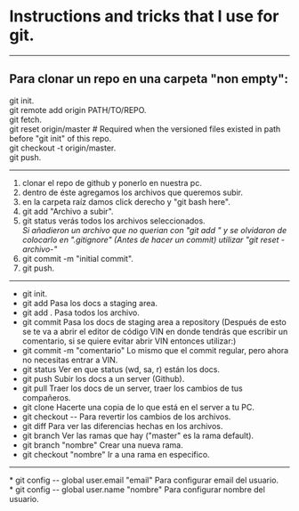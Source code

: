 # Instructions and tricks that I use for git.
<hr>

## **Para clonar un repo en una carpeta "non empty":** <br>
git init. <br>
git remote add origin PATH/TO/REPO. <br>
git fetch. <br>
git reset origin/master  # Required when the versioned files existed in path before "git init" of this repo. <br>
git checkout -t origin/master. <br>
git push.

<hr>

1. clonar el repo de github y ponerlo en nuestra pc. <br>
2. dentro de éste agregamos los archivos que queremos subir. <br>
3. en la carpeta raíz damos click derecho y "git bash here". <br>
4. git add "Archivo a subir". <br>
5. git status verás todos los archivos seleccionados. <br>
*Si añadieron un archivo que no querian con "git add <archivo>" y se olvidaron*
*de colocarlo en  ".gitignore" (Antes de hacer un commit) utilizar "git reset -archivo-"* <br>
6. git commit -m "initial commit". <br>
7. git push.

<hr>

* git init.
* git add <file> Pasa los docs a staging area.
* git add . Pasa todos los archivo.
* git commit Pasa los docs de staging area a repository (Después de esto se te va a abrir el editor de código VIN en donde tendrás que escribir un comentario, si se quiere evitar abrir VIN entonces utilizar:)
* git commit -m "comentario" Lo mismo que el commit regular, pero ahora no necesitas entrar a VIN.
* git status Ver en que status (wd, sa, r) están los docs.
* git push Subir los docs a un server (Github).
* git pull  Traer los docs de un server, traer los cambios de tus compañeros.
* git clone Hacerte una copia de lo que está en el server a tu PC.
* git checkout -- <file> Para revertir los cambios de los archivos.
* git diff <file> Para ver las diferencias hechas en los archivos.
* git branch Ver las ramas que hay ("master" es la rama default).
* git branch "nombre" Crear una nueva rama.
* git checkout "nombre" Ir a una rama en especifico.
<hr>
*  git config -- global user.email "email" Para configurar email del usuario. <br>
*  git config -- global user.name "nombre" Para configurar nombre del usuario.

